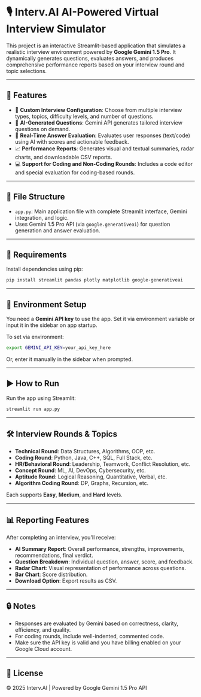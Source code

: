 # 🎙️ Interv.AI AI-Powered Virtual Interview Simulator

This project is an interactive Streamlit-based application that simulates a realistic interview environment powered by **Google Gemini 1.5 Pro**. It dynamically generates questions, evaluates answers, and produces comprehensive performance reports based on your interview round and topic selections.

---

## 🚀 Features

- 🔧 **Custom Interview Configuration**: Choose from multiple interview types, topics, difficulty levels, and number of questions.
- 🧠 **AI-Generated Questions**: Gemini API generates tailored interview questions on demand.
- 💬 **Real-Time Answer Evaluation**: Evaluates user responses (text/code) using AI with scores and actionable feedback.
- 📈 **Performance Reports**: Generates visual and textual summaries, radar charts, and downloadable CSV reports.
- 💻 **Support for Coding and Non-Coding Rounds**: Includes a code editor and special evaluation for coding-based rounds.

---

## 📂 File Structure

- `app.py`: Main application file with complete Streamlit interface, Gemini integration, and logic.
- Uses Gemini 1.5 Pro API (via `google.generativeai`) for question generation and answer evaluation.

---

## 🧰 Requirements

Install dependencies using pip:

```bash
pip install streamlit pandas plotly matplotlib google-generativeai
```

---

## 🔑 Environment Setup

You need a **Gemini API key** to use the app. Set it via environment variable or input it in the sidebar on app startup.

To set via environment:

```bash
export GEMINI_API_KEY=your_api_key_here
```

Or, enter it manually in the sidebar when prompted.

---

## ▶️ How to Run

Run the app using Streamlit:

```bash
streamlit run app.py
```

---

## 🛠️ Interview Rounds & Topics

- **Technical Round**: Data Structures, Algorithms, OOP, etc.
- **Coding Round**: Python, Java, C++, SQL, Full Stack, etc.
- **HR/Behavioral Round**: Leadership, Teamwork, Conflict Resolution, etc.
- **Concept Round**: ML, AI, DevOps, Cybersecurity, etc.
- **Aptitude Round**: Logical Reasoning, Quantitative, Verbal, etc.
- **Algorithm Coding Round**: DP, Graphs, Recursion, etc.

Each supports **Easy**, **Medium**, and **Hard** levels.

---

## 📊 Reporting Features

After completing an interview, you'll receive:

- **AI Summary Report**: Overall performance, strengths, improvements, recommendations, final verdict.
- **Question Breakdown**: Individual question, answer, score, and feedback.
- **Radar Chart**: Visual representation of performance across questions.
- **Bar Chart**: Score distribution.
- **Download Option**: Export results as CSV.

---

## 🔒 Notes

- Responses are evaluated by Gemini based on correctness, clarity, efficiency, and quality.
- For coding rounds, include well-indented, commented code.
- Make sure the API key is valid and you have billing enabled on your Google Cloud account.

---

## 📜 License

© 2025 Interv.AI | Powered by Google Gemini 1.5 Pro API
